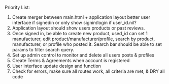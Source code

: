 Priority List:

1. Create merger between main.html + application layout better user interface if signedin or only show signin/login if user_id.nil?
2. Application layout should show users products or past reviews.
3. Once signed in, be able to create new product, used_id can set 1 manufacturer, edit product/manufacturer/profile, search by product, manufacturer, or profile who posted it. Search bar should be able to set params to filter search query.
4. Set up admin control to monitor and delete all users posts & profiles
5. Create Terms & Agreements when account is registered
6. User interface update design and function
7. Check for errors, make sure all routes work, all criteria are met, & DRY all code
